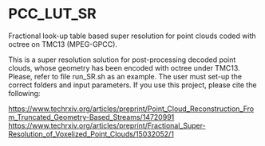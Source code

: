 # PCC_LUT_SR
Fractional look-up table based super resolution for point clouds coded with octree on TMC13 (MPEG-GPCC).

This is a super resolution solution for post-processing decoded point clouds, whose geometry has been encoded with octree under TMC13. 
Please, refer to file run_SR.sh as an example. The user must set-up the correct folders and input parameters. 
If you use this project, please cite the following:

https://www.techrxiv.org/articles/preprint/Point_Cloud_Reconstruction_From_Truncated_Geometry-Based_Streams/14720991
https://www.techrxiv.org/articles/preprint/Fractional_Super-Resolution_of_Voxelized_Point_Clouds/15032052/1
